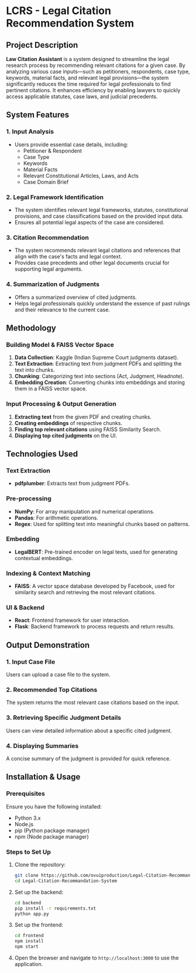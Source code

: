 # LCRS - Legal Citation Recommendation System

## Project Description

**Law Citation Assistant** is a system designed to streamline the legal research process by recommending relevant citations for a given case. By analyzing various case inputs—such as petitioners, respondents, case type, keywords, material facts, and relevant legal provisions—the system significantly reduces the time required for legal professionals to find pertinent citations. It enhances efficiency by enabling lawyers to quickly access applicable statutes, case laws, and judicial precedents.

## System Features

### 1. Input Analysis
- Users provide essential case details, including:
  - Petitioner & Respondent
  - Case Type
  - Keywords
  - Material Facts
  - Relevant Constitutional Articles, Laws, and Acts
  - Case Domain Brief

### 2. Legal Framework Identification
- The system identifies relevant legal frameworks, statutes, constitutional provisions, and case classifications based on the provided input data.
- Ensures all potential legal aspects of the case are considered.

### 3. Citation Recommendation
- The system recommends relevant legal citations and references that align with the case's facts and legal context.
- Provides case precedents and other legal documents crucial for supporting legal arguments.

### 4. Summarization of Judgments
- Offers a summarized overview of cited judgments.
- Helps legal professionals quickly understand the essence of past rulings and their relevance to the current case.

## Methodology

### Building Model & FAISS Vector Space
1. **Data Collection**: Kaggle (Indian Supreme Court judgments dataset).
2. **Text Extraction**: Extracting text from judgment PDFs and splitting the text into chunks.
3. **Chunking**: Categorizing text into sections (Act, Judgment, Headnote).
4. **Embedding Creation**: Converting chunks into embeddings and storing them in a FAISS vector space.

### Input Processing & Output Generation
1. **Extracting text** from the given PDF and creating chunks.
2. **Creating embeddings** of respective chunks.
3. **Finding top relevant citations** using FAISS Similarity Search.
4. **Displaying top cited judgments** on the UI.

## Technologies Used

### Text Extraction
- **pdfplumber**: Extracts text from judgment PDFs.

### Pre-processing
- **NumPy**: For array manipulation and numerical operations.
- **Pandas**: For arithmetic operations.
- **Regex**: Used for splitting text into meaningful chunks based on patterns.

### Embedding
- **LegalBERT**: Pre-trained encoder on legal texts, used for generating contextual embeddings.

### Indexing & Context Matching
- **FAISS**: A vector space database developed by Facebook, used for similarity search and retrieving the most relevant citations.

### UI & Backend
- **React**: Frontend framework for user interaction.
- **Flask**: Backend framework to process requests and return results.

## Output Demonstration

### 1. Input Case File
Users can upload a case file to the system.

### 2. Recommended Top Citations
The system returns the most relevant case citations based on the input.

### 3. Retrieving Specific Judgment Details
Users can view detailed information about a specific cited judgment.

### 4. Displaying Summaries
A concise summary of the judgment is provided for quick reference.


## Installation & Usage

### Prerequisites
Ensure you have the following installed:
- Python 3.x
- Node.js
- pip (Python package manager)
- npm (Node package manager)

### Steps to Set Up
1. Clone the repository:
   ```bash
   git clone https://github.com/ovuiproduction/Legal-Citation-Recommandation-System
   cd Legal-Citation-Recommandation-System
   ```
2. Set up the backend:
   ```bash
   cd backend
   pip install -r requirements.txt
   python app.py
   ```
3. Set up the frontend:
   ```bash
   cd frontend
   npm install
   npm start
   ```
4. Open the browser and navigate to `http://localhost:3000` to use the application.
